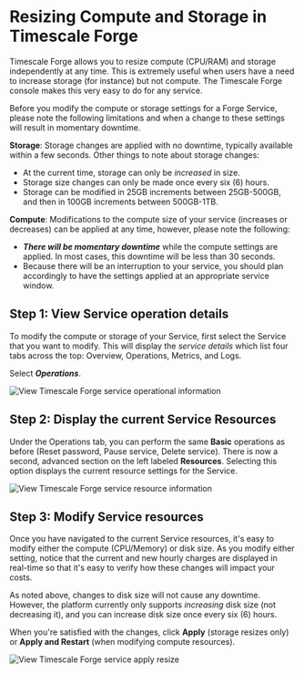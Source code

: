 # Resizing Compute and Storage in Timescale Forge

Timescale Forge allows you to resize compute (CPU/RAM) and storage independently 
at any time. This is extremely useful when users have a need to increase storage 
(for instance) but not compute. The Timescale Forge console makes this very easy 
to do for any service.

Before you modify the compute or storage settings for a Forge Service, please 
note the following limitations and when a change to these settings will result in momentary downtime.

**Storage**: Storage changes are applied with no downtime, typically available 
within a few seconds. Other things to note about storage changes:
 * At the current time, storage can only be _increased_ in size.
 * Storage size changes can only be made once every six (6) hours.
 * Storage can be modified in 25GB increments between 25GB-500GB, and then in 
 100GB increments between 500GB-1TB.

**Compute**: Modifications to the compute size of your service (increases or 
decreases) can be applied at any time, however, please note the following:
 * **_There will be momentary downtime_** while the compute settings are applied. 
 In most cases, this downtime will be less than 30 seconds.
 * Because there will be an interruption to your service, you should plan 
 accordingly to have the settings applied at an appropriate service window.

## Step 1: View Service operation details [](service-details)
To modify the compute or storage of your Service, first select the Service that 
you want to modify. This will display the _service details_ which list four tabs
across the top: Overview, Operations, Metrics, and Logs.

Select **_Operations_**.

<img class="main-content__illustration" src="https://assets.iobeam.com/images/docs/forge_images/timescale-forge-service-operations.png" alt="View Timescale Forge service operational information"/>

## Step 2: Display the current Service Resources [](service-resources)
Under the Operations tab, you can perform the same **Basic** operations as before 
(Reset password, Pause service, Delete service). There is now a second, advanced
section on the left labeled **Resources**. Selecting this option displays the 
current resource settings for the Service.

<img class="main-content__illustration" src="https://assets.iobeam.com/images/docs/forge_images/timescale-forge-service-resources.png" alt="View Timescale Forge service resource information"/>

## Step 3: Modify Service resources [](modify-resources)
Once you have navigated to the current Service resources, it's easy to modify 
either the compute (CPU/Memory) or disk size. As you modify either setting, 
notice that the current and new hourly charges are displayed in real-time
so that it's easy to verify how these changes will impact your costs.

As noted above, changes to disk size will not cause any downtime.  However,
the platform currently only supports _increasing_ disk size (not decreasing it), 
and you can increase disk size once every six (6) hours. 

When you're satisfied with the changes, click **Apply** (storage resizes only) or **Apply and Restart** (when modifying compute resources).

<img class="main-content__illustration" src="https://assets.iobeam.com/images/docs/forge_images/timescale-forge-service-restart.png" alt="View Timescale Forge service apply resize"/>
